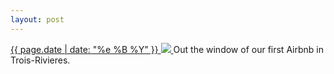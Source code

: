 ```yaml
---
layout: post
---
```


<p>
  <a href="/479">
    <time>{{ page.date | date: "%e %B %Y" }}</time>
    <img src="{{ site.assets_url }}/479.jpg">
  </a>
  Out the window of our first Airbnb in Trois-Rivieres.
</p>
